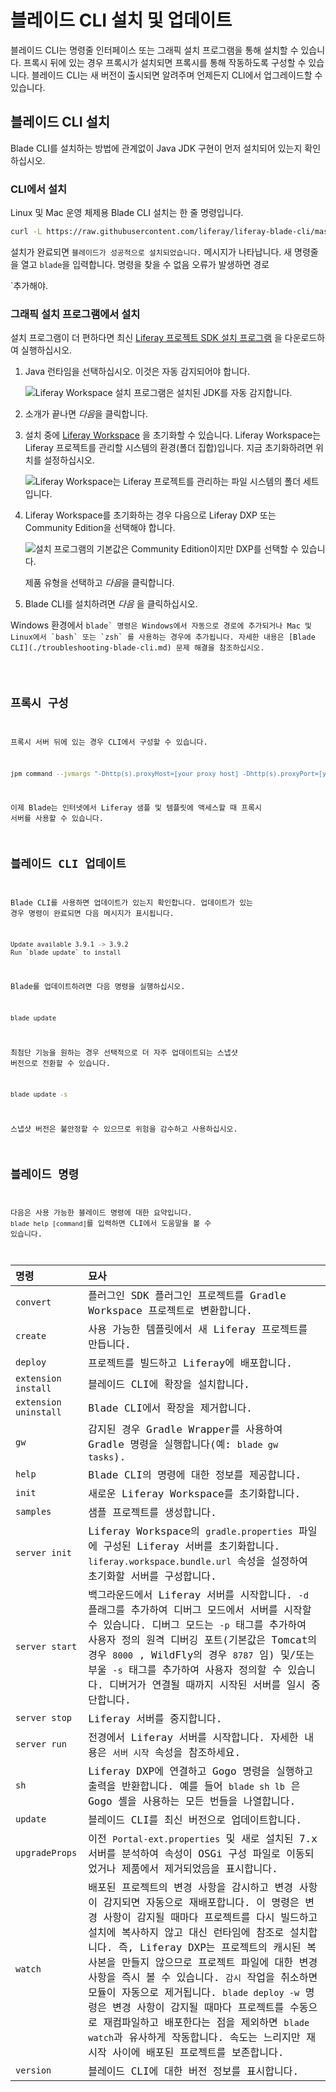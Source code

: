 # 블레이드 CLI 설치 및 업데이트

블레이드 CLI는 명령줄 인터페이스 또는 그래픽 설치 프로그램을 통해 설치할 수 있습니다. 프록시 뒤에 있는 경우 프록시가 설치되면 프록시를 통해 작동하도록 구성할 수 있습니다. 블레이드 CLI는 새 버전이 출시되면 알려주며 언제든지 CLI에서 업그레이드할 수 있습니다.

## 블레이드 CLI 설치

Blade CLI를 설치하는 방법에 관계없이 Java JDK 구현이 먼저 설치되어 있는지 확인하십시오.

### CLI에서 설치

Linux 및 Mac 운영 체제용 Blade CLI 설치는 한 줄 명령입니다.

```bash
curl -L https://raw.githubusercontent.com/liferay/liferay-blade-cli/master/cli/installers/local | sh
```

설치가 완료되면 `블레이드가 성공적으로 설치되었습니다.` 메시지가 나타납니다. 새 명령줄을 열고 `blade`을 입력합니다. 명령을 찾을 수 없음 오류가 발생하면 경로</code>

 `추가해야</a>.</p>

<h3 spaces-before="0">그래픽 설치 프로그램에서 설치</h3>

<p spaces-before="0">설치 프로그램이 더 편하다면 최신 <a href="https://github.com/liferay/liferay-ide/releases/">Liferay 프로젝트 SDK 설치 프로그램</a> 을 다운로드하여 실행하십시오.</p>

<ol start="1">
<li><p spaces-before="0">Java 런타임을 선택하십시오. 이것은 자동 감지되어야 합니다.</p>

<p spaces-before="3"><img src="./installing-and-updating-blade-cli/images/01.png" alt="Liferay Workspace 설치 프로그램은 설치된 JDK를 자동 감지합니다." /></p></li>
<li><p spaces-before="0">소개가 끝나면 <em x-id="3">다음</em>을 클릭합니다.</p></li>
<li><p spaces-before="0">설치 중에 <a href="../liferay-workspace/what-is-liferay-workspace.md">Liferay Workspace</a> 을 초기화할 수 있습니다. Liferay Workspace는 Liferay 프로젝트를 관리할 시스템의 환경(폴더 집합)입니다. 지금 초기화하려면 위치를 설정하십시오.</p>

<p spaces-before="3"><img src="./installing-and-updating-blade-cli/images/02.png" alt="Liferay Workspace는 Liferay 프로젝트를 관리하는 파일 시스템의 폴더 세트입니다." /></p></li>
<li><p spaces-before="0">Liferay Workspace를 초기화하는 경우 다음으로 Liferay DXP 또는 Community Edition을 선택해야 합니다.</p>

<p spaces-before="3"><img src="./installing-and-updating-blade-cli/images/03.png" alt="설치 프로그램의 기본값은 Community Edition이지만 DXP를 선택할 수 있습니다." /></p>

<p spaces-before="3">제품 유형을 선택하고 <em x-id="3">다음</em>을 클릭합니다.</p></li>
<li><p spaces-before="0">Blade CLI를 설치하려면 <em x-id="3">다음</em> 을 클릭하십시오.</p></li>
</ol>

<p spaces-before="0">Windows 환경에서 <code>blade` 명령은 Windows에서 자동으로 경로에 추가되거나 Mac 및 Linux에서 `bash` 또는 `zsh` 를 사용하는 경우에 추가됩니다. 자세한 내용은 [Blade CLI](./troubleshooting-blade-cli.md) 문제 해결을 참조하십시오.</p> 



## 프록시 구성

프록시 서버 뒤에 있는 경우 CLI에서 구성할 수 있습니다.



```bash
jpm command --jvmargs "-Dhttp(s).proxyHost=[your proxy host] -Dhttp(s).proxyPort=[your proxy port]" jpm
```


이제 Blade는 인터넷에서 Liferay 샘플 및 템플릿에 액세스할 때 프록시 서버를 사용할 수 있습니다.



## 블레이드 CLI 업데이트

Blade CLI를 사용하면 업데이트가 있는지 확인합니다. 업데이트가 있는 경우 명령이 완료되면 다음 메시지가 표시됩니다.



```bash
Update available 3.9.1 -> 3.9.2
Run `blade update` to install
```


Blade를 업데이트하려면 다음 명령을 실행하십시오.



```bash
blade update
```


최첨단 기능을 원하는 경우 선택적으로 더 자주 업데이트되는 스냅샷 버전으로 전환할 수 있습니다.



```bash
blade update -s
```


스냅샷 버전은 불안정할 수 있으므로 위험을 감수하고 사용하십시오.



## 블레이드 명령

다음은 사용 가능한 블레이드 명령에 대한 요약입니다. `blade help [command]`를 입력하면 CLI에서 도움말을 볼 수 있습니다.

| 명령                    | 묘사                                                                                                                                                                                                                                                                                                                                                       |
|:--------------------- |:-------------------------------------------------------------------------------------------------------------------------------------------------------------------------------------------------------------------------------------------------------------------------------------------------------------------------------------------------------- |
| `convert`             | 플러그인 SDK 플러그인 프로젝트를 Gradle Workspace 프로젝트로 변환합니다.                                                                                                                                                                                                                                                                                                        |
| `create`              | 사용 가능한 템플릿에서 새 Liferay 프로젝트를 만듭니다.                                                                                                                                                                                                                                                                                                                       |
| `deploy`              | 프로젝트를 빌드하고 Liferay에 배포합니다.                                                                                                                                                                                                                                                                                                                               |
| `extension install`   | 블레이드 CLI에 확장을 설치합니다.                                                                                                                                                                                                                                                                                                                                     |
| `extension uninstall` | Blade CLI에서 확장을 제거합니다.                                                                                                                                                                                                                                                                                                                                   |
| `gw`                  | 감지된 경우 Gradle Wrapper를 사용하여 Gradle 명령을 실행합니다(예: `blade gw tasks`).                                                                                                                                                                                                                                                                                       |
| `help`                | Blade CLI의 명령에 대한 정보를 제공합니다.                                                                                                                                                                                                                                                                                                                             |
| `init`                | 새로운 Liferay Workspace를 초기화합니다.                                                                                                                                                                                                                                                                                                                           |
| `samples`             | 샘플 프로젝트를 생성합니다.                                                                                                                                                                                                                                                                                                                                          |
| `server init`         | Liferay Workspace의 `gradle.properties` 파일에 구성된 Liferay 서버를 초기화합니다. `liferay.workspace.bundle.url` 속성을 설정하여 초기화할 서버를 구성합니다.                                                                                                                                                                                                                               |
| `server start`        | 백그라운드에서 Liferay 서버를 시작합니다. `-d` 플래그를 추가하여 디버그 모드에서 서버를 시작할 수 있습니다. 디버그 모드는 `-p` 태그를 추가하여 사용자 정의 원격 디버깅 포트(기본값은 Tomcat의 경우 `8000` , WildFly의 경우 `8787` 임) 및/또는 부울 `-s` 태그를 추가하여 사용자 정의할 수 있습니다. 디버거가 연결될 때까지 시작된 서버를 일시 중단합니다.                                                                                                                            |
| `server stop`         | Liferay 서버를 중지합니다.                                                                                                                                                                                                                                                                                                                                       |
| `server run`          | 전경에서 Liferay 서버를 시작합니다. 자세한 내용은 `서버 시작` 속성을 참조하세요.                                                                                                                                                                                                                                                                                                       |
| `sh`                  | Liferay DXP에 연결하고 Gogo 명령을 실행하고 출력을 반환합니다. 예를 들어 `blade sh lb` 은 Gogo 셸을 사용하는 모든 번들을 나열합니다.                                                                                                                                                                                                                                                              |
| `update`              | 블레이드 CLI를 최신 버전으로 업데이트합니다.                                                                                                                                                                                                                                                                                                                               |
| `upgradeProps`        | 이전 `Portal-ext.properties` 및 새로 설치된 7.x 서버를 분석하여 속성이 OSGi 구성 파일로 이동되었거나 제품에서 제거되었음을 표시합니다.                                                                                                                                                                                                                                                               |
| `watch`               | 배포된 프로젝트의 변경 사항을 감시하고 변경 사항이 감지되면 자동으로 재배포합니다. 이 명령은 변경 사항이 감지될 때마다 프로젝트를 다시 빌드하고 설치에 복사하지 않고 대신 런타임에 참조로 설치합니다. 즉, Liferay DXP는 프로젝트의 캐시된 복사본을 만들지 않으므로 프로젝트 파일에 대한 변경 사항을 즉시 볼 수 있습니다. `감시` 작업을 취소하면 모듈이 자동으로 제거됩니다. `blade deploy -w` 명령은 변경 사항이 감지될 때마다 프로젝트를 수동으로 재컴파일하고 배포한다는 점을 제외하면 `blade watch`과 유사하게 작동합니다. 속도는 느리지만 재시작 사이에 배포된 프로젝트를 보존합니다. |
| `version`             | 블레이드 CLI에 대한 버전 정보를 표시합니다.                                                                                                                                                                                                                                                                                                                               |
